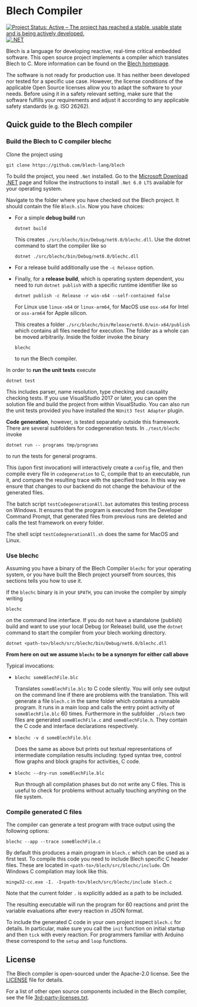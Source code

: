 
# Blech Compiler

[![Project Status: Active – The project has reached a stable, usable state and is being actively developed.](https://www.repostatus.org/badges/latest/active.svg)](https://www.repostatus.org/#active)
[![.NET](https://github.com/blech-lang/blech/actions/workflows/dotnet.yml/badge.svg)](https://github.com/blech-lang/blech/actions/workflows/dotnet.yml)


Blech is a language for developing reactive, real-time critical embedded software.
This open source project implements a compiler which translates Blech to C.
More information can be found on the [Blech homepage](https://www.blech-lang.org/).

The software is not ready for production use. It has neither been developed nor
tested for a specific use case. However, the license conditions of the
applicable Open Source licenses allow you to adapt the software to your needs.
Before using it in a safety relevant setting, make sure that the software
fulfills your requirements and adjust it according to any applicable safety
standards (e.g. ISO 26262).

## Quick guide to the Blech compiler

### Build the Blech to C compiler blechc

Clone the project using
```
git clone https://github.com/blech-lang/blech
```
To build the project, you need `.Net` installed. Go to the [Microsoft Download .NET](https://dotnet.microsoft.com/download) page and follow the instructions to install `.Net 6.0 LTS` available for your operating system.

Navigate to the folder where you have checked out the Blech project. It should contain the file `Blech.sln`. Now you have choices:
  * For a simple **debug build** run
    ```
    dotnet build
    ```
    This creates `./src/blechc/bin/Debug/net6.0/blechc.dll`.
    Use the dotnet command to start the compiler like so
    ```
    dotnet ./src/blechc/bin/Debug/net6.0/blechc.dll
    ```
  * For a release build additionally use the `-c Release` option.

  * Finally, for a **release build**, which is operating system dependent, you need to run `dotnet publish` with a specific runtime identifier like so
    ```
    dotnet publish -c Release -r win-x64 --self-contained false
    ```
    For Linux use `linux-x64` or `linux-arm64`, for MacOS use `osx-x64` for Intel or `osx-arm64` for Apple silicon.

    This creates a folder `./src/blechc/bin/Release/net6.0/win-x64/publish` which contains all files needed for execution. The folder as a whole can be moved arbitrarily.
    Inside the folder invoke the binary
    ```
    blechc
    ```
    to run the Blech compiler.

In order to **run the unit tests** execute
```
dotnet test
```
This includes parser, name resolution, type checking and causality checking tests.
If you use VisualStudio 2017 or later, you can open the solution file and build the project from within VisualStudio. You can also run the unit tests provided you have installed the `NUnit3 Test Adapter` plugin.

**Code generation**, however, is tested separately outside this framework. There are several subfolders for codegeneration tests. In `./test/blechc` invoke 
```
dotnet run -- programs tmp/programs
```
to run the tests for general programs.

This (upon first invocation) will interactively create a `config` file, and then compile every file in `codegeneration` to C, compile that to an executable, run it, and compare the resulting trace with the specified trace. In this way we ensure that changes to our backend do not change the behaviour of the generated files.

The batch script `testCodegenerationAll.bat` automates this testing process on Windows. It ensures that the program is executed from the Developer Command Prompt, that generated files from previous runs are deleted and calls the test framework on every folder.

The shell scipt `testCodegnerationAll.sh` does the same for MacOS and Linux.

### Use blechc

Assuming you have a binary of the Blech Compiler `blechc` for your operating system, or you have built the Blech project yourself from sources, this sections tells you how to use it.

If the `blechc` binary is in your `$PATH`, you can invoke the compiler by simply writing
```
blechc
```
on the command line interface.
If you do not have a standalone (publish) build and want to use your local Debug (or Release) build, use the `dotnet` command to start the compiler from your blech working directory. 

```
dotnet <path-to>/blech/src/blechc/bin/Debug/net6.0/blechc.dll
```


**From here on out we assume ```blechc``` to be a synonym for either call above**

Typical invocations:
  *  ```
     blechc someBlechFile.blc
     ```
     Translates ```someBlechFile.blc``` to C code silently. You will only see output on the command line if there are problems with the translation.
     This will generate a file `blech.c` in the same folder which contains a runnable program. It runs in a main loop and calls the entry point activity of `someBlechFile.blc` 60 times. Furthermore in the subfolder `./blech` two files are generated `someBlechFile.c` and `someBlechFile.h`. They contain the C code and interface declarations respectively.
  *  ```
     blechc -v d someBlechFile.blc
     ```
     Does the same as above but prints out textual representations of intermediate compilation results including: typed syntax tree, control flow graphs and block graphs for activities, C code.
  *  ```
     blechc --dry-run someBlechFile.blc
     ```
     Run through all compilation phases but do not write any C files. This is useful to check for problems without actually touching anything on the file system.


### Compile generated C files

The compiler can generate a test program with trace output using the following options:

```
blechc --app --trace someBlechFile.c
```

By default this produces a main program in `blech.c` which can be used as a first test. To compile this code you need 
to include Blech specific C header files. These are located in `<path-to>/blech/src/blechc/include`. 
On Windows C compilation may look like this.
```
mingw32-cc.exe -I. -I<path-to>/blech/src/blechc/include blech.c
```

Note that the current folder `.` is explicitly added as a path to be included.

The resulting executable will run the program for 60 reactions and print the variable evaluations after every reaction in JSON format.

To include the generated C code in your own project inspect `blech.c` for details. In particular, make sure you call the `init` function on initial startup and then `tick` with every reaction.
For programmers familiar with Arduino these correspond to the `setup` and `loop` functions.

## License

The Blech compiler is open-sourced under the Apache-2.0 license. See the 
[LICENSE](LICENSE) file for details.

For a list of other open source components included in the Blech compiler, see the 
file [3rd-party-licenses.txt](3rd-party-licenses.txt).

